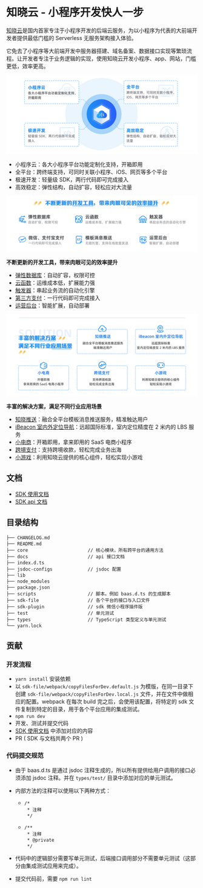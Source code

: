 # 知晓云 - 小程序开发快人一步

[知晓云](https://cloud.minapp.com/)是国内首家专注于小程序开发的后端云服务，为以小程序为代表的大前端开发者提供最低门槛的 Serverless 无服务架构接入体验。

它免去了小程序等大前端开发中服务器搭建、域名备案、数据接口实现等繁琐流程。让开发者专注于业务逻辑的实现，使用知晓云开发小程序、app、网站，门槛更低，效率更高。

![](images/001.jpg)

* 小程序云：各大小程序平台功能定制化支持，开箱即用
* 全平台：跨终端支持，可同时关联小程序、iOS、网页等多个平台
* 极速开发：轻量级 SDK，两行代码即可完成接入
* 高效稳定：弹性结构，自动扩容，轻松应对大流量

![](images/002.jpg)

**不断更新的开发工具，带来肉眼可见的效率提升**

* [弹性数据库](https://cloud.minapp.com/service/database/)：自动扩容，权限可控
* [云函数](https://cloud.minapp.com/service/cloud-function/)：运维成本低，扩展能力强
* [触发器](https://cloud.minapp.com/service/trigger/)：串起业务流的自动化引擎
* [第三方支付](https://cloud.minapp.com/service/payment/)：一行代码即可完成接入
* [运营后台](https://cloud.minapp.com/service/user-dashboard/)：智能扩展，自动部署


![](images/003.jpg)

**丰富的解决方案，满足不同行业应用场景**

* [知晓推送](https://cloud.minapp.com/solution/zhixiao-push/)：融合全平台模板消息推送服务，精准触达用户
* [iBeacon 室内外定位导航](https://cloud.minapp.com/solution/geo/)：远超国际标准，室内定位精度在 2 米内的 LBS 服务
* [小电商](https://minshop.com/)：开箱即用，拿来即用的 SaaS 电商小程序
* [跨境支付](https://cloud.minapp.com/solution/cross-border-payment/)：支持跨境收款，轻松完成业务出海
* [小游戏](https://cloud.minapp.com/solution/minigame/)：利用知晓云提供的核心组件，轻松实现小游戏






## 文档

* [SDK 使用文档](https://doc.minapp.com/)
* [SDK api 文档](https://ifanrx.github.io/hydrogen-js-sdk-api-doc/)

## 目录结构

```
├── CHANGELOG.md
├── README.md
├── core                      // 核心模块，所有跨平台的通用方法
├── docs                      // api 接口文档
├── index.d.ts
├── jsdoc-configs             // jsdoc 配置
├── lib
├── node_modules
├── package.json
├── scripts                   // 脚本。例如 baas.d.ts 的生成脚本
├── sdk-file                  // 各个平台的接口与入口文件
├── sdk-plugin                // sdk 微信小程序插件版
├── test                      // 单元测试
├── types                     // TypeScript 类型定义与单元测试
└── yarn.lock
```

## 贡献

### 开发流程

* `yarn install` 安装依赖
* 以 `sdk-file/webpack/copyFilesForDev.default.js` 为模版，在同一目录下创建 `sdk-file/webpack/copyFilesForDev.local.js` 文件，并在文件中做相应的配置。webpack 在每次 build 完之后，会使用该配置，将特定的 sdk 文件复制到特定的目录，用于各个平台应用的集成测试。
* `npm run dev`
* 开发、测试并提交代码
* [SDK 使用文档](https://github.com/ifanrx/hydrogen-sdk-doc) 中添加对应的内容
* PR ( SDK 与文档共两个 PR )

### 代码提交规范

* 由于 baas.d.ts 是通过 jsdoc 注释生成的，所以所有提供给用户调用的接口必须添加 jsdoc 注释。并在 `types/test/` 目录中添加对应的单元测试。
* 内部方法的注释可以使用以下两种方式：

  * ```
    /*
     * 注释
     */
    ```

  * ```
    /**
     * 注释
     * @private
     */
    ```

* 代码中的逻辑部分需要写单元测试，后端接口调用部分不需要单元测试（这部分由集成测试应用来完成）。
* 提交代码前，需要 `npm run lint`
